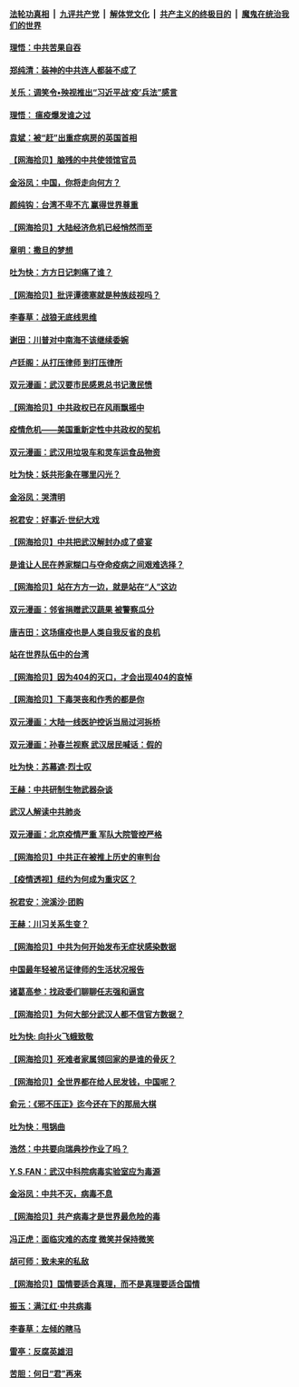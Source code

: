 ####  [法轮功真相](../../../../basic/blob/master/README.md?t=04160230) &nbsp;|&nbsp; [九评共产党](../../../../9ping.md/blob/master/README.md?t=04160230) &nbsp;|&nbsp; [解体党文化](../../../../jtdwh.md/blob/master/README.md?t=04160230)  &nbsp;|&nbsp; [共产主义的终极目的](../../../../gczydzjmd.md/blob/master/README.md?t=04160230) &nbsp;|&nbsp; [魔鬼在统治我们的世界](../../../../mgztzwmdsj.md/blob/master/README.md?t=04160230) 

#### [理悟：中共苦果自吞](../pages/nsc993/n12033842.md?t=04160230) 

#### [郑纯清：装神的中共连人都装不成了](../pages/nsc993/n12033689.md?t=04160230) 

#### [关乐：调笑令•殃视推出“习近平战‘疫’兵法”感言](../pages/nsc993/n12032806.md?t=04160230) 

#### [理悟： 瘟疫爆发谁之过](../pages/nsc993/n12032604.md?t=04160230) 

#### [袁斌：被“赶”出重症病房的英国首相](../pages/nsc993/n12031911.md?t=04160230) 

#### [【网海拾贝】脑残的中共使领馆官员](../pages/nsc993/n12031848.md?t=04160230) 

#### [金浴凤：中国，你将走向何方？](../pages/nsc993/n12029487.md?t=04160230) 

#### [颜纯钩：台湾不卑不亢  赢得世界尊重](../pages/nsc993/n12029336.md?t=04160230) 

#### [【网海拾贝】大陆经济危机已经悄然而至](../pages/nsc993/n12028651.md?t=04160230) 

#### [章明：撒旦的梦想](../pages/nsc993/n12027889.md?t=04160230) 

#### [吐为快：方方日记刺痛了谁？](../pages/nsc993/n12023156.md?t=04160230) 

#### [【网海拾贝】批评谭德塞就是种族歧视吗？](../pages/nsc993/n12022858.md?t=04160230) 

#### [李春草：战狼无底线思维](../pages/nsc993/n12022088.md?t=04160230) 

#### [谢田：川普对中南海不该继续委婉](../pages/nsc993/n12021089.md?t=04160230) 

#### [卢廷阁：从打压律师 到打压律所](../pages/nsc993/n12019704.md?t=04160230) 

#### [双元漫画：武汉要市民感恩总书记激民愤](../pages/nsc993/n12004567.md?t=04160230) 

#### [【网海拾贝】中共政权已在风雨飘摇中](../pages/nsc993/n12018736.md?t=04160230) 

#### [疫情危机——美国重新定性中共政权的契机](../pages/nsc993/n12017853.md?t=04160230) 

#### [双元漫画：武汉用垃圾车和灵车运食品物资](../pages/nsc993/n12004554.md?t=04160230) 

#### [吐为快：妖共形象在哪里闪光？](../pages/nsc993/n12015803.md?t=04160230) 

#### [金浴凤：哭清明](../pages/nsc993/n12015788.md?t=04160230) 

#### [祝君安：好事近·世纪大戏](../pages/nsc993/n12015773.md?t=04160230) 

#### [【网海拾贝】中共把武汉解封办成了盛宴](../pages/nsc993/n12015719.md?t=04160230) 

#### [是谁让人民在养家糊口与夺命疫病之间艰难选择？](../pages/nsc993/n12015203.md?t=04160230) 

#### [【网海拾贝】站在方方一边，就是站在“人”这边](../pages/nsc993/n12013340.md?t=04160230) 

#### [双元漫画：邻省捐赠武汉蔬果 被警察瓜分](../pages/nsc993/n12004526.md?t=04160230) 

#### [唐吉田：这场瘟疫也是人类自我反省的良机](../pages/nsc993/n12011969.md?t=04160230) 

#### [站在世界队伍中的台湾](../pages/nsc993/n12011026.md?t=04160230) 

#### [【网海拾贝】因为404的灭口，才会出现404的哀悼](../pages/nsc993/n12011258.md?t=04160230) 

#### [【网海拾贝】下毒哭丧和作秀的都是你](../pages/nsc993/n12010425.md?t=04160230) 

#### [双元漫画：大陆一线医护控诉当局过河拆桥](../pages/nsc993/n12004471.md?t=04160230) 

#### [双元漫画：孙春兰视察 武汉居民喊话：假的](../pages/nsc993/n12004452.md?t=04160230) 

#### [吐为快：苏幕遮·烈士叹](../pages/nsc993/n12006125.md?t=04160230) 

#### [王赫：中共研制生物武器杂谈](../pages/nsc993/n12005642.md?t=04160230) 

#### [武汉人解读中共肺炎](../pages/nsc993/n12001343.md?t=04160230) 

#### [双元漫画：北京疫情严重 军队大院管控严格](../pages/nsc993/n12002624.md?t=04160230) 

#### [【网海拾贝】中共正在被推上历史的审判台](../pages/nsc993/n12002620.md?t=04160230) 

#### [【疫情透视】纽约为何成为重灾区？](../pages/nsc993/n12001518.md?t=04160230) 

#### [祝君安：浣溪沙·团购](../pages/nsc993/n12002413.md?t=04160230) 

#### [王赫：川习关系生变？](../pages/nsc993/n11999519.md?t=04160230) 

#### [【网海拾贝】中共为何开始发布无症状感染数据](../pages/nsc993/n11997270.md?t=04160230) 

#### [中国最年轻被吊证律师的生活状况报告](../pages/nsc993/n11995095.md?t=04160230) 

#### [诸葛高参：找政委们聊聊任志强和逼宫](../pages/nsc993/n11993193.md?t=04160230) 

#### [【网海拾贝】为何大部分武汉人都不信官方数据？](../pages/nsc993/n11994015.md?t=04160230) 

#### [吐为快: 向扑火飞蛾致敬](../pages/nsc993/n11993324.md?t=04160230) 

#### [【网海拾贝】死难者家属领回家的是谁的骨灰？](../pages/nsc993/n11990938.md?t=04160230) 

#### [【网海拾贝】全世界都在给人民发钱，中国呢？](../pages/nsc993/n11989723.md?t=04160230) 

#### [俞元：《邪不压正》迄今还在下的那局大棋](../pages/nsc993/n11989162.md?t=04160230) 

#### [吐为快：甩锅曲](../pages/nsc993/n11988323.md?t=04160230) 

#### [浩然：中共要向瑞典抄作业了吗？](../pages/nsc993/n11988046.md?t=04160230) 

#### [Y.S.FAN：武汉中科院病毒实验室应为毒源](../pages/nsc993/n11987185.md?t=04160230) 

#### [金浴凤：中共不灭，病毒不息](../pages/nsc993/n11984947.md?t=04160230) 

#### [【网海拾贝】共产病毒才是世界最危险的毒](../pages/nsc993/n11984863.md?t=04160230) 

#### [冯正虎：面临灾难的态度 微笑并保持微笑](../pages/nsc993/n11984764.md?t=04160230) 

#### [胡可师：致未来的私敌](../pages/nsc993/n11984718.md?t=04160230) 

#### [【网海拾贝】国情要适合真理，而不是真理要适合国情](../pages/nsc993/n11982864.md?t=04160230) 

#### [振玉：满江红·中共病毒](../pages/nsc993/n11976805.md?t=04160230) 

#### [李春草：左倾的瞎马](../pages/nsc993/n11976792.md?t=04160230) 

#### [雷亭：反腐英雄泪](../pages/nsc993/n11976283.md?t=04160230) 

#### [苦胆：何日“君”再来](../pages/nsc993/n11976469.md?t=04160230) 

